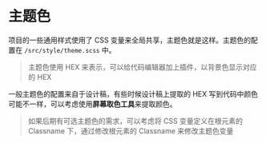 # 主题色

项目的一些通用样式使用了 CSS 变量来全局共享，主题色就是这样。主题色的配置在 `/src/style/theme.scss`  中。

> 主题色使用 HEX 来表示，可以给代码编辑器加上插件，以背景色显示对应的 HEX

一般主题色的配置来自于设计稿，有些时候设计稿上提取的 HEX 写到代码中颜色可能不一样，可以考虑使用**屏幕取色工具**来提取颜色。

> 如果后期有可选主题色的需求，可以考虑将 CSS 变量定义在根元素的 Classname 下，通过修改根元素的 Classname 来修改主题色变量